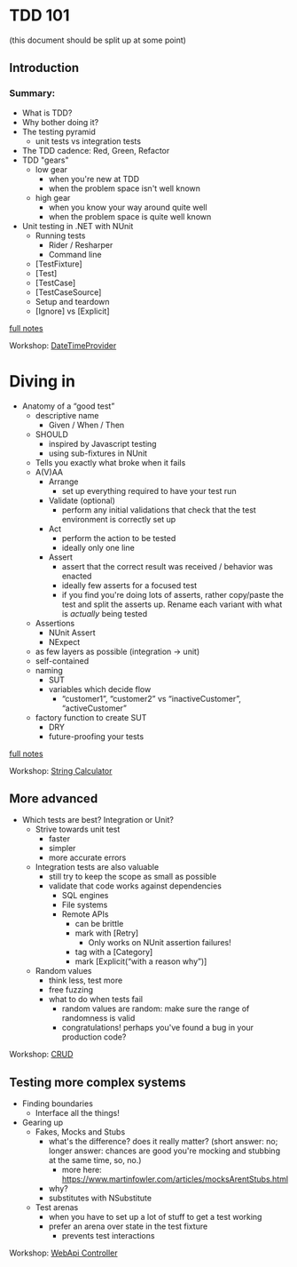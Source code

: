# TDD 101
(this document should be split up at some point)

## Introduction
### Summary:
- What is TDD?
- Why bother doing it?
- The testing pyramid
    - unit tests vs integration tests
- The TDD cadence: Red, Green, Refactor
- TDD "gears"
    - low gear
        - when you're new at TDD
        - when the problem space isn't well known
    - high gear
        - when you know your way around quite well
        - when the problem space is quite well known
- Unit testing in .NET with NUnit
    - Running tests
        - Rider / Resharper
        - Command line
    - [TestFixture]
    - [Test]
    - [TestCase]
    - [TestCaseSource]
    - Setup and teardown
    - [Ignore] vs [Explicit]

[full notes](01-introduction.md)

Workshop: [DateTimeProvider](workshops/01-datetime-provider/readme.md)

# Diving in
- Anatomy of a “good test”
    - descriptive name
        - Given / When / Then
    - SHOULD
        - inspired by Javascript testing
        - using sub-fixtures in NUnit
    - Tells you exactly what broke when it fails
    - A(V)AA
        - Arrange
            - set up everything required to have your test run
        - Validate (optional)
            - perform any initial validations that check that the test environment is
                correctly set up
        - Act
            - perform the action to be tested
            - ideally only one line
        - Assert
            - assert that the correct result was received / behavior was enacted
            - ideally few asserts for a focused test
            - if you find you're doing lots of asserts, rather copy/paste the
                test and split the asserts up. Rename each variant with what is
                _actually_ being tested
    - Assertions
        - NUnit Assert
        - NExpect
    - as few layers as possible (integration → unit)
    - self-contained
    - naming
        - SUT
        - variables which decide flow
            - “customer1”, “customer2” vs “inactiveCustomer”, “activeCustomer”
    - factory function to create SUT
        - DRY
        - future-proofing your tests

[full notes](02-diving-in.md)

Workshop: [String Calculator](workshops/02-string-calculator/readme.md)

## More advanced
- Which tests are best? Integration or Unit?
    - Strive towards unit test
        - faster
        - simpler
        - more accurate errors
    - Integration tests are also valuable
        - still try to keep the scope as small as possible
        - validate that code works against dependencies
            - SQL engines
            - File systems
            - Remote APIs
                - can be brittle
                - mark with [Retry]
                    - Only works on NUnit assertion failures!
                - tag with a [Category]
                - mark [Explicit(“with a reason why”)]
    - Random values
        - think less, test more
        - free fuzzing
        - what to do when tests fail
            - random values are random: make sure the range of randomness is valid
            - congratulations! perhaps you've found a bug in your production code?

Workshop: [CRUD](workshops/03-crud/readme.md)

## Testing more complex systems
- Finding boundaries
    - Interface all the things!
- Gearing up
    - Fakes, Mocks and Stubs
        - what's the difference? does it really matter? (short answer: no; longer answer: chances are good you're mocking and stubbing at the same time, so, no.)
            - more here: https://www.martinfowler.com/articles/mocksArentStubs.html
        - why?
        - substitutes with NSubstitute
    - Test arenas
        - when you have to set up a lot of stuff to get a test working
        - prefer an arena over state in the test fixture
            - prevents test interactions

Workshop: [WebApi Controller](workshops/04-webapi-controller/readme.md)